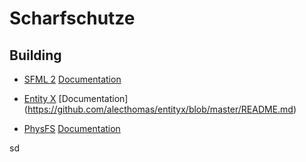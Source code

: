 # Scharfschutze

## Building
* [SFML 2](https://github.com/SFML/SFML) [Documentation](https://www.sfml-dev.org/documentation/2.4.2/)

* [Entity X](https://github.com/alecthomas/entityx) [Documentation]  (https://github.com/alecthomas/entityx/blob/master/README.md)
* [PhysFS](https://icculus.org/physfs/) [Documentation](https://icculus.org/physfs/docs/html/)

sd
